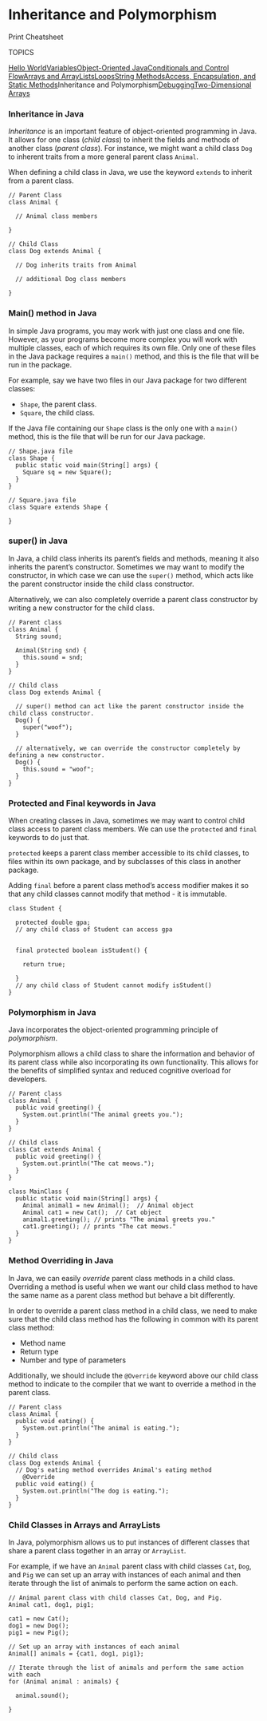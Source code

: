 # Inheritance and Polymorphism

Print Cheatsheet



TOPICS

[Hello World](https://www.codecademy.com/learn/learn-java/modules/learn-java-hello-world/cheatsheet)[Variables](https://www.codecademy.com/learn/learn-java/modules/learn-java-variables/cheatsheet)[Object-Oriented Java](https://www.codecademy.com/learn/learn-java/modules/learn-java-object-oriented-java-u/cheatsheet)[Conditionals and Control Flow](https://www.codecademy.com/learn/learn-java/modules/learn-java-conditionals-control-flow-u/cheatsheet)[Arrays and ArrayLists](https://www.codecademy.com/learn/learn-java/modules/learn-java-arrays-and-arraylists/cheatsheet)[Loops](https://www.codecademy.com/learn/learn-java/modules/learn-java-loops/cheatsheet)[String Methods](https://www.codecademy.com/learn/learn-java/modules/learn-java-string-methods/cheatsheet)[Access, Encapsulation, and Static Methods](https://www.codecademy.com/learn/learn-java/modules/java-access-encapsulation-and-static-methods/cheatsheet)Inheritance and Polymorphism[Debugging](https://www.codecademy.com/learn/learn-java/modules/learn-java-debugging/cheatsheet)[Two-Dimensional Arrays](https://www.codecademy.com/learn/learn-java/modules/java-two-dimensional-arrays/cheatsheet)

### Inheritance in Java

*Inheritance* is an important feature of object-oriented programming in Java. It allows for one class (*child class*) to inherit the fields and methods of another class (*parent class*). For instance, we might want a child class `Dog` to inherent traits from a more general parent class `Animal`.

When defining a child class in Java, we use the keyword `extends` to inherit from a parent class.

```
// Parent Class
class Animal {
  
  // Animal class members
 
}
 
// Child Class
class Dog extends Animal {
  
  // Dog inherits traits from Animal 
  
  // additional Dog class members
 
}
```

### Main() method in Java

In simple Java programs, you may work with just one class and one file. However, as your programs become more complex you will work with multiple classes, each of which requires its own file. Only one of these files in the Java package requires a `main()` method, and this is the file that will be run in the package.

For example, say we have two files in our Java package for two different classes:

- `Shape`, the parent class.
- `Square`, the child class.

If the Java file containing our `Shape` class is the only one with a `main()` method, this is the file that will be run for our Java package.

```
// Shape.java file 
class Shape {
  public static void main(String[] args) {
    Square sq = new Square();
  }
}
 
// Square.java file 
class Square extends Shape {
  
}
```

### super() in Java

In Java, a child class inherits its parent’s fields and methods, meaning it also inherits the parent’s constructor. Sometimes we may want to modify the constructor, in which case we can use the `super()` method, which acts like the parent constructor inside the child class constructor.

Alternatively, we can also completely override a parent class constructor by writing a new constructor for the child class.

```
// Parent class
class Animal {
  String sound;
  
  Animal(String snd) {
    this.sound = snd;
  }
}
 
// Child class
class Dog extends Animal {
  
  // super() method can act like the parent constructor inside the child class constructor.
  Dog() {
    super("woof");
  }
  
  // alternatively, we can override the constructor completely by defining a new constructor.
  Dog() {
    this.sound = "woof";
  }
}
```

### Protected and Final keywords in Java

When creating classes in Java, sometimes we may want to control child class access to parent class members. We can use the `protected` and `final` keywords to do just that.

`protected` keeps a parent class member accessible to its child classes, to files within its own package, and by subclasses of this class in another package.

Adding `final` before a parent class method’s access modifier makes it so that any child classes cannot modify that method - it is immutable.

```
class Student {
 
  protected double gpa;
  // any child class of Student can access gpa 
  
  
  final protected boolean isStudent() {
    
    return true;
    
  }
  // any child class of Student cannot modify isStudent()
}
```

### Polymorphism in Java

Java incorporates the object-oriented programming principle of *polymorphism*.

Polymorphism allows a child class to share the information and behavior of its parent class while also incorporating its own functionality. This allows for the benefits of simplified syntax and reduced cognitive overload for developers.

```
// Parent class
class Animal {
  public void greeting() {
    System.out.println("The animal greets you.");
  }
}
 
// Child class
class Cat extends Animal {
  public void greeting() {
    System.out.println("The cat meows.");
  }
}
 
class MainClass {
  public static void main(String[] args) {
    Animal animal1 = new Animal();  // Animal object
    Animal cat1 = new Cat();  // Cat object
    animal1.greeting(); // prints "The animal greets you."
    cat1.greeting(); // prints "The cat meows."
  }
}
```

### Method Overriding in Java

In Java, we can easily *override* parent class methods in a child class. Overriding a method is useful when we want our child class method to have the same name as a parent class method but behave a bit differently.

In order to override a parent class method in a child class, we need to make sure that the child class method has the following in common with its parent class method:

- Method name
- Return type
- Number and type of parameters

Additionally, we should include the `@Override` keyword above our child class method to indicate to the compiler that we want to override a method in the parent class.

```
// Parent class 
class Animal {
  public void eating() {
    System.out.println("The animal is eating.");
  }
}
 
// Child class 
class Dog extends Animal {
  // Dog's eating method overrides Animal's eating method
    @Override
  public void eating() {
    System.out.println("The dog is eating.");
  }
}
```

### Child Classes in Arrays and ArrayLists

In Java, polymorphism allows us to put instances of different classes that share a parent class together in an array or `ArrayList`.

For example, if we have an `Animal` parent class with child classes `Cat`, `Dog`, and `Pig` we can set up an array with instances of each animal and then iterate through the list of animals to perform the same action on each.

```
// Animal parent class with child classes Cat, Dog, and Pig. 
Animal cat1, dog1, pig1;
 
cat1 = new Cat();
dog1 = new Dog();
pig1 = new Pig();
 
// Set up an array with instances of each animal
Animal[] animals = {cat1, dog1, pig1};
 
// Iterate through the list of animals and perform the same action with each
for (Animal animal : animals) {
  
  animal.sound();
  
}
```
